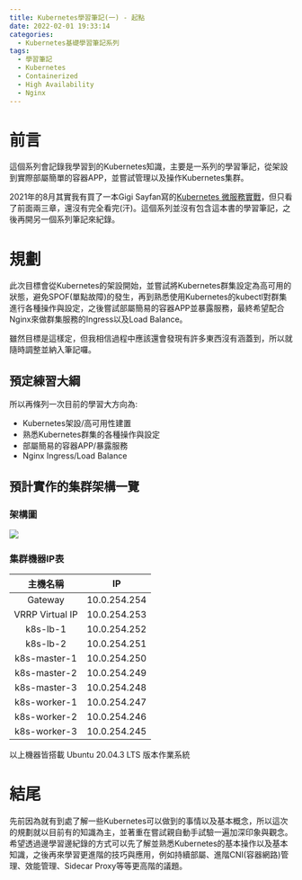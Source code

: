 ```yaml
---
title: Kubernetes學習筆記(一) - 起點
date: 2022-02-01 19:33:14
categories:
  - Kubernetes基礎學習筆記系列
tags:
  - 學習筆記
  - Kubernetes
  - Containerized
  - High Availability
  - Nginx
---
```


# 前言
這個系列會記錄我學習到的Kubernetes知識，主要是一系列的學習筆記，從架設到實際部屬簡單的容器APP，並嘗試管理以及操作Kubernetes集群。

2021年的8月其實我有買了一本Gigi Sayfan寫的[Kubernetes 微服務實戰](https://www.tenlong.com.tw/products/9787111655763)，但只看了前面兩三章，還沒有完全看完(汗)。這個系列並沒有包含這本書的學習筆記，之後再開另一個系列筆記來紀錄。
<!-- more -->

# 規劃
此次目標會從Kubernetes的架設開始，並嘗試將Kubernetes群集設定為高可用的狀態，避免SPOF(單點故障)的發生，再到熟悉使用Kubernetes的kubectl對群集進行各種操作與設定，之後嘗試部屬簡易的容器APP並暴露服務，最終希望配合Nginx來做群集服務的Ingress以及Load Balance。

雖然目標是這樣定，但我相信過程中應該還會發現有許多東西沒有涵蓋到，所以就隨時調整並納入筆記囉。

## 預定練習大綱
所以再條列一次目前的學習大方向為:
- Kubernetes架設/高可用性建置
- 熟悉Kubernetes群集的各種操作與設定
- 部屬簡易的容器APP/暴露服務
- Nginx Ingress/Load Balance

## 預計實作的集群架構一覽

### 架構圖
![](/kubernetes-note-i/k8s-practice-architecture.png)

### 集群機器IP表
|     主機名稱    |      IP      |
|:---------------:|:------------:|
|     Gateway     | 10.0.254.254 |
| VRRP Virtual IP | 10.0.254.253 |
|     k8s-lb-1    | 10.0.254.252 |
|     k8s-lb-2    | 10.0.254.251 |
|   k8s-master-1  | 10.0.254.250 |
|   k8s-master-2  | 10.0.254.249 |
|   k8s-master-3  | 10.0.254.248 |
|   k8s-worker-1  | 10.0.254.247 |
|   k8s-worker-2  | 10.0.254.246 |
|   k8s-worker-3  | 10.0.254.245 |

以上機器皆搭載 Ubuntu 20.04.3 LTS 版本作業系統

# 結尾
先前因為就有到處了解一些Kubernetes可以做到的事情以及基本概念，所以這次的規劃就以目前有的知識為主，並著重在嘗試親自動手試驗一遍加深印象與觀念。希望透過邊學習邊紀錄的方式可以先了解並熟悉Kubernetes的基本操作以及基本知識，之後再來學習更進階的技巧與應用，例如持續部屬、進階CNI(容器網路)管理、效能管理、Sidecar Proxy等等更高階的議題。